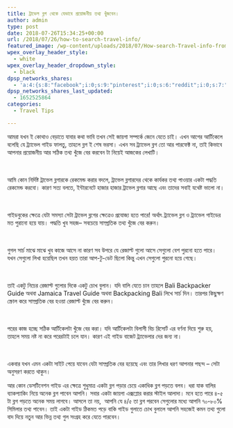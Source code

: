 ```yaml
---
title: ট্রাভেল ব্লগ থেকে যেভাবে প্রয়োজনীয় তথ্য খুঁজবেন।
author: admin
type: post
date: 2018-07-26T15:34:25+00:00
url: /2018/07/26/how-to-search-travel-info/
featured_image: /wp-content/uploads/2018/07/How-search-Travel-info-from-internet.jpg
wpex_overlay_header_style:
  - white
wpex_overlay_header_dropdown_style:
  - black
dpsp_networks_shares:
  - 'a:4:{s:8:"facebook";i:0;s:9:"pinterest";i:0;s:6:"reddit";i:0;s:7:"twitter";i:0;}'
dpsp_networks_shares_last_updated:
  - 1652525864
categories:
  - Travel Tips

---
```

আমরা যখন ই কোথাও বেড়াতে যাবার কথা ভাবি তখন সেই জায়গা সম্পর্কে জেনে যেতে চাই। এখন আগের আর্টিকেলে বলেছি যে ট্র্যাভেল গাইড ফালতু, তাহলে ব্লগ ই শেষ ভরসা। এখন সব ট্র্যাভেল ব্লগ তো আর পারফেক্ট না, তাই কিভাবে আপনার প্রয়োজনীয় আর সঠিক তথ্য খুঁজে বের করবেন টা নিয়েই আজকের লেখাটি।

&nbsp;

আমি কোন নির্দিষ্ট ট্রাভেল ব্লগারকে রেকমেন্ড করার বদলে, ট্রাভেল ব্লগারদের থেকে কার্যকর তথ্য পাওয়ার একটা পদ্ধতি রেকমেন্ড করবো। কারণ সত্য বলতে, ইন্টারনেটে হাজার হাজার ট্রাভেল ব্লগার আছে এবং তাদের সবাই যথেষ্ট ভালো না।

&nbsp;

গাইডবুকের ক্ষেত্রে যেটা সমস্যা সেটা ট্রাভেল ব্লগের ক্ষেত্রেও প্রযোজ্য হতে পারে! অর্থাৎ ট্র্যাভেল ব্লগ ও ট্র্যাভেল গাইডের মত পুরানো হয়ে যায়। পদ্ধতি খুব সহজ&#8211; সবচেয়ে সাম্প্রতিক তথ্য খুঁজে বের করুন।

&nbsp;

গুগল সার্চ মাঝে মাঝে খুব কাজে আসে না কারণ সব উপরে যে রেজাল্ট গুলো আসে সেগুলো বেশ পুরনো হতে পারে। যখন সেগুলো লিখা হয়েছিল তখন হয়ত তারা আপ-টু-ডেট ছিলো কিন্তু এখন সেগুলো পুরনো হয়ে গেছে।

&nbsp;

তাই একটু নিচের রেজাল্ট গুলোর দিকে একটু চোখ বুলান। যদি বালি যেতে চান তাহলে Bali Backpacker Guide অথবা Jamaica Travel Guide অথবা Backpacking Bali লিখে সার্চ দিন। তারপর কিছুক্ষণ স্ক্রোল করে সাম্প্রতিক বের হওয়া রেজাল্ট খুঁজে বের করুন।

&nbsp;

পরের কাজ হচ্ছে সঠিক আর্টিকেলটা খুঁজে বের করা। যদি আর্টিকেলটা বিলাসী বিচ রিসোর্ট এর বর্ণনা দিয়ে শুরু হয়, তাহলে সময় নষ্ট না করে পরেরটাই চলে যান। কারণ এই গাইড বাজেট ট্র্যাভেলার দের জন্য না।

&nbsp;

একবার যখন এমন একটা সাইট পেয়ে যাবেন যেটা সাম্প্রতিক বের হয়েছে এবং তার লিখার ধরণ আপনার পছন্দ &#8211; সেটা অনুসরণ করতে থাকুন।

আর কোন ডেসটিনেশন গাইড এর ক্ষেত্রে শুধুমাত্র একটা ব্লগ পড়ার চেয়ে একাধিক ব্লগ পড়তে বলব। ধরা যাক বালির ব্যাকপ্যাকিং নিয়ে অনেক ব্লগ পাবেন আপনি। সবার একটা জায়গা এক্সপ্লোর করার স্টাইল আলাদা। মনে হতে পারে ৪-৫ টা ব্লগ পড়তে অনেক সময় লাগবে। আসলে তা নয়,  আপনি যে ৪/৫ তা ব্লগ পরবেন সেগুলোর মধ্যে আপনি ৭০-৮০% সিমিলার তথ্য পাবেন। তাই একটা গাইড ঠিকমত পড়ে বাকি গাইড গুলাতে চোখ বুলালে আপনি সহজেই কমন তথ্য গুলো বাদ দিয়ে নতুন আর ভিন্ন তথ্য গুল সংগ্রহ করে যেতে পারবেন।

&nbsp;
